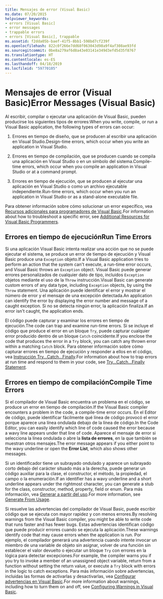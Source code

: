 ```yaml
---
title: Mensajes de error (Visual Basic)
ms.date: 07/20/2015
helpviewer_keywords:
- errors [Visual Basic]
- error messages
- trappable errors
- errors [Visual Basic], trappable
ms.assetid: f2dda05b-baef-41f5-8bb1-598bd7cf239f
ms.openlocfilehash: 822c0f266e7dd68f063043d98a9f4af308ae93fd
ms.sourcegitcommit: 0be8a279af6d8a43e03141e349d3efd5d35f8767
ms.translationtype: HT
ms.contentlocale: es-ES
ms.lasthandoff: 04/18/2019
ms.locfileid: "59770105"
---
```

# <a name="error-messages-visual-basic"></a><span data-ttu-id="f0a04-102">Mensajes de error (Visual Basic)</span><span class="sxs-lookup"><span data-stu-id="f0a04-102">Error Messages (Visual Basic)</span></span>
<span data-ttu-id="f0a04-103">Al escribir, compilar o ejecutar una aplicación de Visual Basic, pueden producirse los siguientes tipos de errores:</span><span class="sxs-lookup"><span data-stu-id="f0a04-103">When you write, compile, or run a Visual Basic application, the following types of errors can occur:</span></span>  
  
1. <span data-ttu-id="f0a04-104">Errores en tiempo de diseño, que se producen al escribir una aplicación en Visual Studio.</span><span class="sxs-lookup"><span data-stu-id="f0a04-104">Design-time errors, which occur when you write an application in Visual Studio.</span></span>  
  
2. <span data-ttu-id="f0a04-105">Errores en tiempo de compilación, que se producen cuando se compila una aplicación en Visual Studio o en un símbolo del sistema.</span><span class="sxs-lookup"><span data-stu-id="f0a04-105">Compile-time errors, which occur when you compile an application in Visual Studio or at a command prompt.</span></span>  
  
3. <span data-ttu-id="f0a04-106">Errores en tiempo de ejecución, que se producen al ejecutar una aplicación en Visual Studio o como un archivo ejecutable independiente.</span><span class="sxs-lookup"><span data-stu-id="f0a04-106">Run-time errors, which occur when you run an application in Visual Studio or as a stand-alone executable file.</span></span>  
  
 <span data-ttu-id="f0a04-107">Para obtener información sobre cómo solucionar un error específico, vea [Recursos adicionales para programadores de Visual Basic](../../../visual-basic/getting-started/additional-resources.md).</span><span class="sxs-lookup"><span data-stu-id="f0a04-107">For information about how to troubleshoot a specific error, see [Additional Resources for Visual Basic Programmers](../../../visual-basic/getting-started/additional-resources.md).</span></span>  
  
## <a name="run-time-errors"></a><span data-ttu-id="f0a04-108">Errores en tiempo de ejecución</span><span class="sxs-lookup"><span data-stu-id="f0a04-108">Run Time Errors</span></span>  
 <span data-ttu-id="f0a04-109">Si una aplicación Visual Basic intenta realizar una acción que no se puede ejecutar el sistema, se produce un error de tiempo de ejecución y Visual Basic produce una `Exception` objeto.</span><span class="sxs-lookup"><span data-stu-id="f0a04-109">If a Visual Basic application tries to perform an action that the system can't execute, a run-time error occurs, and Visual Basic throws an `Exception` object.</span></span> <span data-ttu-id="f0a04-110">Visual Basic puede generar errores personalizados de cualquier dato de tipo, incluidos `Exception` objetos mediante el uso de la `Throw` instrucción.</span><span class="sxs-lookup"><span data-stu-id="f0a04-110">Visual Basic can generate custom errors of any data type, including `Exception` objects, by using the `Throw` statement.</span></span> <span data-ttu-id="f0a04-111">Una aplicación puede identificar el error y mostrar el número de error y el mensaje de una excepción detectada.</span><span class="sxs-lookup"><span data-stu-id="f0a04-111">An application can identify the error by displaying the error number and message of a caught exception.</span></span> <span data-ttu-id="f0a04-112">Si no se detecta ningún error, la aplicación finaliza.</span><span class="sxs-lookup"><span data-stu-id="f0a04-112">If an error isn't caught, the application ends.</span></span>  
  
 <span data-ttu-id="f0a04-113">El código puede capturar y examinar los errores en tiempo de ejecución.</span><span class="sxs-lookup"><span data-stu-id="f0a04-113">The code can trap and examine run-time errors.</span></span> <span data-ttu-id="f0a04-114">Si se incluye el código que produce el error en un bloque `Try`, puede capturar cualquier error producido dentro de un bloque `Catch` coincidente.</span><span class="sxs-lookup"><span data-stu-id="f0a04-114">If you enclose the code that produces the error in a `Try` block, you can catch any thrown error within a matching `Catch` block.</span></span> <span data-ttu-id="f0a04-115">Para obtener información sobre cómo capturar errores en tiempo de ejecución y responder a ellos en el código, vea [Instrucción Try...Catch...Finally](../../../visual-basic/language-reference/statements/try-catch-finally-statement.md).</span><span class="sxs-lookup"><span data-stu-id="f0a04-115">For information about how to trap errors at run time and respond to them in your code, see [Try...Catch...Finally Statement](../../../visual-basic/language-reference/statements/try-catch-finally-statement.md).</span></span>  
  
## <a name="compile-time-errors"></a><span data-ttu-id="f0a04-116">Errores en tiempo de compilación</span><span class="sxs-lookup"><span data-stu-id="f0a04-116">Compile Time Errors</span></span>  
 <span data-ttu-id="f0a04-117">Si el compilador de Visual Basic encuentra un problema en el código, se produce un error en tiempo de compilación.</span><span class="sxs-lookup"><span data-stu-id="f0a04-117">If the Visual Basic compiler encounters a problem in the code, a compile-time error occurs.</span></span> <span data-ttu-id="f0a04-118">En el Editor de código, puede identificar fácilmente qué línea de código provocó el error porque aparece una línea ondulada debajo de la línea de código.</span><span class="sxs-lookup"><span data-stu-id="f0a04-118">In the Code Editor, you can easily identify which line of code caused the error because a wavy line appears under that line of code.</span></span> <span data-ttu-id="f0a04-119">Aparece el mensaje de error si selecciona la línea ondulada o abre la **lista de errores**, en la que también se muestran otros mensajes.</span><span class="sxs-lookup"><span data-stu-id="f0a04-119">The error message appears if you either point to the wavy underline or open the **Error List**, which also shows other messages.</span></span>  
  
 <span data-ttu-id="f0a04-120">Si un identificador tiene un subrayado ondulado y aparece un subrayado corto debajo del carácter situado más a la derecha, puede generar un código auxiliar para la clase, el constructor, el método, la propiedad, el campo o la enumeración.</span><span class="sxs-lookup"><span data-stu-id="f0a04-120">If an identifier has a wavy underline and a short underline appears under the rightmost character, you can generate a stub for the class, constructor, method, property, field or enum.</span></span> <span data-ttu-id="f0a04-121">Para más información, vea [Generar a partir del uso](/visualstudio/ide/visual-csharp-intellisense#generate-from-usage).</span><span class="sxs-lookup"><span data-stu-id="f0a04-121">For more information, see [Generate From Usage](/visualstudio/ide/visual-csharp-intellisense#generate-from-usage).</span></span>
  
 <span data-ttu-id="f0a04-122">Si resuelve las advertencias del compilador de Visual Basic, puede escribir código que se ejecuta con mayor rapidez y con menos errores.</span><span class="sxs-lookup"><span data-stu-id="f0a04-122">By resolving warnings from the Visual Basic compiler, you might be able to write code that runs faster and has fewer bugs.</span></span> <span data-ttu-id="f0a04-123">Estas advertencias identifican código que puede producir errores cuando se ejecuta la aplicación.</span><span class="sxs-lookup"><span data-stu-id="f0a04-123">These warnings identify code that may cause errors when the application is run.</span></span> <span data-ttu-id="f0a04-124">Por ejemplo, el compilador generará una advertencia cuando intente invocar un miembro de una variable de objeto sin asignar, volver de una función sin establecer el valor devuelto o ejecutar un bloque `Try` con errores en la lógica para detectar excepciones.</span><span class="sxs-lookup"><span data-stu-id="f0a04-124">For example, the compiler warns you if you try to invoke a member of an unassigned object variable, return from a function without setting the return value, or execute a `Try` block with errors in the logic to catch exceptions.</span></span> <span data-ttu-id="f0a04-125">Para más información sobre advertencias, incluidas las formas de activarlas y desactivarlas, vea [Configurar advertencias en Visual Basic](/visualstudio/ide/configuring-warnings-in-visual-basic).</span><span class="sxs-lookup"><span data-stu-id="f0a04-125">For more information about warnings, including how to turn them on and off, see [Configuring Warnings in Visual Basic](/visualstudio/ide/configuring-warnings-in-visual-basic).</span></span>
